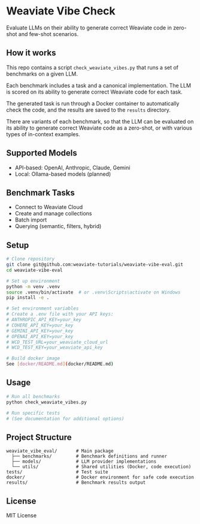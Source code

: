 # Weaviate Vibe Check

Evaluate LLMs on their ability to generate correct Weaviate code in zero-shot and few-shot scenarios.

## How it works

This repo contains a script `check_weaviate_vibes.py` that runs a set of benchmarks on a given LLM.

Each benchmark includes a task and a canonical implementation. The LLM is scored on its ability to generate correct Weaviate code for each task.

The generated task is run through a Docker container to automatically check the code, and the results are saved to the `results` directory.

There are variants of each benchmark, so that the LLM can be evaluated on its ability to generate correct Weaviate code as a zero-shot, or with various types of in-context examples.

## Supported Models

- API-based: OpenAI, Anthropic, Claude, Gemini
- Local: Ollama-based models (planned)

## Benchmark Tasks

- Connect to Weaviate Cloud
- Create and manage collections
- Batch import
- Querying (semantic, filters, hybrid)

## Setup

```bash
# Clone repository
git clone git@github.com:weaviate-tutorials/weaviate-vibe-eval.git
cd weaviate-vibe-eval

# Set up environment
python -m venv .venv
source .venv/bin/activate  # or .venv\Scripts\activate on Windows
pip install -e .

# Set environment variables
# Create a .env file with your API keys:
# ANTHROPIC_API_KEY=your_key
# COHERE_API_KEY=your_key
# GEMINI_API_KEY=your_key
# OPENAI_API_KEY=your_key
# WCD_TEST_URL=your_weaviate_cloud_url
# WCD_TEST_KEY=your_weaviate_api_key

# Build docker image
See [docker/README.md](docker/README.md)
```

## Usage

```bash
# Run all benchmarks
python check_weaviate_vibes.py

# Run specific tests
# (See documentation for additional options)
```

## Project Structure

```
weaviate_vibe_eval/       # Main package
  ├── benchmarks/         # Benchmark definitions and runner
  ├── models/             # LLM provider implementations
  └── utils/              # Shared utilities (Docker, code execution)
tests/                    # Test suite
docker/                   # Docker environment for safe code execution
results/                  # Benchmark results output
```

## License
MIT License
